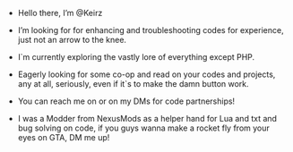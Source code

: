 - Hello there, I’m @Keirz

- I’m looking for for enhancing and troubleshooting codes for experience, just not an arrow to the knee.

- I`m currently exploring the vastly lore of everything except PHP.

- Eagerly looking for some co-op and read on your codes and projects, any at all, seriously, even if it`s to make the damn button work.

- You can reach me on  or on my DMs for code partnerships!

- I was a Modder from NexusMods as a helper hand for Lua and txt and bug solving on code, if you guys wanna make a rocket fly from your eyes on GTA, DM me up!

<!---
Keirz/Keirz is a ✨ special ✨ repository because its `README.md` (this file) appears on your GitHub profile.
You can click the Preview link to take a look at your changes.
--->
